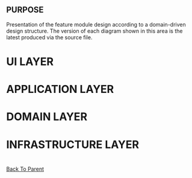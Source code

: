 ## PURPOSE
Presentation of the feature module design according to a domain-driven design structure.
The version of each diagram shown in this area is the latest produced via the source file.

# UI LAYER

# APPLICATION LAYER

# DOMAIN LAYER

# INFRASTRUCTURE LAYER
#
[Back To Parent](../)
